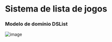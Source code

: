 # Sistema de lista de jogos


### Modelo de domínio DSList

![image](https://github.com/user-attachments/assets/e8bee6b8-bfd5-4563-870b-2763bfe7527b)

